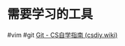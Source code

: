 # 需要学习的工具
#vim #git
[Git - CS自学指南 (csdiy.wiki)](https://csdiy.wiki/%E5%BF%85%E5%AD%A6%E5%B7%A5%E5%85%B7/Git/)
